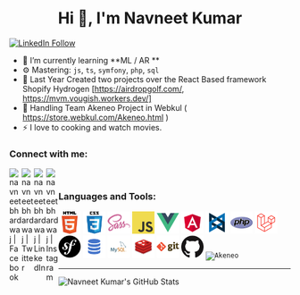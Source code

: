 <!--
**navneetbhardwaj/navneetbhardwaj** is a ✨ _special_ ✨ repository because its `README.md` (this file) appears on your GitHub profile.

Here are some ideas to get you started:

- 🔭 I’m currently working on ...
- 🌱 I’m currently learning ...
- 👯 I’m looking to collaborate on ...
- 🤔 I’m looking for help with ...
- 💬 Ask me about ...
- 📫 How to reach me: ...
- 😄 Pronouns: ...
- ⚡ Fun fact: ...
-->

<h1 align="center">Hi 👋, I'm Navneet Kumar</h1>

[![LinkedIn Follow](https://img.shields.io/badge/LinkedIn-0077B5?style=for-the-badge&logo=linkedin&logoColor=white)]([https://twitter.com/intent/follow?original_referer=https%3A%2F%2Fgithub.com%2Fnavneetbhardwaj2&screen_name=anavneet_com](https://www.linkedin.com/comm/mynetwork/discovery-see-all?usecase=PEOPLE_FOLLOWS&followMember=er-navneet))


- 🌱 I’m currently learning **ML / AR **
- ⚙️ Mastering: `js`, `ts`, `symfony`, `php`, `sql`
- 🥅 Last Year Created two projects over the React Based framework Shopify Hydrogen [https://airdropgolf.com/, https://mvm.vougish.workers.dev/]
- 🥅 Handling Team Akeneo Project in Webkul ( https://store.webkul.com/Akeneo.html ) 
- ⚡ I love to cooking and watch movies.

### Connect with me:

[<img align="left" alt="navneetbhardwaj | Facebook" width="22px" src="https://cdn.jsdelivr.net/npm/simple-icons@v3/icons/facebook.svg" />][facebook]
[<img align="left" alt="navneetbhardwaj | Twitter" width="22px" src="https://cdn.jsdelivr.net/npm/simple-icons@v3/icons/twitter.svg" />][twitter]
[<img align="left" alt="navneetbhardwaj | LinkedIn" width="22px" src="https://cdn.jsdelivr.net/npm/simple-icons@v3/icons/linkedin.svg" />][linkedin]
[<img align="left" alt="navneetbhardwaj | Instagram" width="22px" src="https://cdn.jsdelivr.net/npm/simple-icons@v3/icons/instagram.svg" />][instagram]

<br />

### Languages and Tools:

<code><img alt="HTMl" height="40" src="https://raw.githubusercontent.com/github/explore/80688e429a7d4ef2fca1e82350fe8e3517d3494d/topics/html/html.png" /></code>
<code><img alt="CSS" height="40" src="https://raw.githubusercontent.com/github/explore/80688e429a7d4ef2fca1e82350fe8e3517d3494d/topics/css/css.png" /></code>
<code><img alt="SASS" height="40" src="https://raw.githubusercontent.com/github/explore/80688e429a7d4ef2fca1e82350fe8e3517d3494d/topics/sass/sass.png" /></code>
<code><img alt="Java Script" height="40" src="https://raw.githubusercontent.com/github/explore/80688e429a7d4ef2fca1e82350fe8e3517d3494d/topics/javascript/javascript.png" /></code>
<code><img alt="Vue Js" height="40" src="https://raw.githubusercontent.com/github/explore/80688e429a7d4ef2fca1e82350fe8e3517d3494d/topics/vue/vue.png"></code>
<code><img alt="Angular" height="40" src="https://raw.githubusercontent.com/github/explore/80688e429a7d4ef2fca1e82350fe8e3517d3494d/topics/angular/angular.png"></code>
<code><img alt="Backbone Js" height="40" src="https://raw.githubusercontent.com/github/explore/80688e429a7d4ef2fca1e82350fe8e3517d3494d/topics/backbonejs/backbonejs.png"></code>
<code><img alt="PHP" height="40" src="https://raw.githubusercontent.com/github/explore/80688e429a7d4ef2fca1e82350fe8e3517d3494d/topics/php/php.png" /></code>
<code><img alt="Laravel" height="40" src="https://raw.githubusercontent.com/github/explore/80688e429a7d4ef2fca1e82350fe8e3517d3494d/topics/laravel/laravel.png" /></code>
<code><img alt="Symfony" height="40" src="https://raw.githubusercontent.com/github/explore/80688e429a7d4ef2fca1e82350fe8e3517d3494d/topics/symfony/symfony.png" /></code>
<code><img alt="SQL" height="40" src="https://raw.githubusercontent.com/github/explore/80688e429a7d4ef2fca1e82350fe8e3517d3494d/topics/sql/sql.png" /></code>
<code><img alt="MySQL" height="40" src="https://raw.githubusercontent.com/github/explore/80688e429a7d4ef2fca1e82350fe8e3517d3494d/topics/mysql/mysql.png" /></code>
<code><img alt="Redis" height="40" src="https://raw.githubusercontent.com/github/explore/80688e429a7d4ef2fca1e82350fe8e3517d3494d/topics/redis/redis.png" /></code>
<code><img alt="Git" height="40" src="https://raw.githubusercontent.com/github/explore/80688e429a7d4ef2fca1e82350fe8e3517d3494d/topics/git/git.png" /></code>
<code><img alt="Github" height="40" src="https://raw.githubusercontent.com/github/explore/78df643247d429f6cc873026c0622819ad797942/topics/github/github.png" /></code>
<code><img alt="Akeneo" height="40" src="https://avatars.githubusercontent.com/u/2510186?s=200&v=4"></code>
<br />

---

<img align="left" alt="Navneet Kumar's GitHub Stats" src="https://github-readme-stats.vercel.app/api?username=navneetbhardwaj&show_icons=true&hide_border=true" />

[facebook]: https://facebook.com/adinavneet
[twitter]: https://twitter.com/anavneet_com
[instagram]: https://www.instagram.com/navneet_aditi
[linkedin]: https://linkedin.com/in/er-navneet

